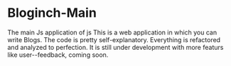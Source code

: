 # Bloginch-Main
The main Js application of js
This is a web application in which you can write Blogs. The code is pretty self-explanatory. Everything is refactored and analyzed to perfection.
It is still under development with more featurs like user--feedback, coming soon.
